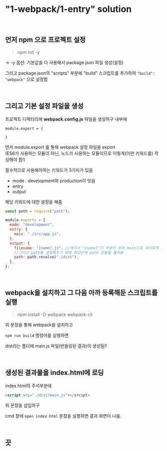 # "1-webpack/1-entry" solution

<br>

## 먼저 npm 으로 프로젝트 설정

> npm init -y

-> -y 옵션: 기본값을 다 사용해서 package.json 파일 생성(설정)

그리고 package.json의 "scripts" 부분에 "build" 스크립트를 추가하여 `"build": "webpack"` 으로 설정함

<br>

## 그리고 기본 설정 파일을 생성

프로젝트 디렉터리에 **webpack.config.js** 파일을 생성하구 내부에

```
module.export = {

}
```

먼저 module.export 를 통해 webpack 설정 파일을 export  
(ES6가 사용하는 모듈이 아닌, 노드가 사용하는 모듈이므로 이렇게(이런 키워드를) 작성해야 함!)

필수적으로 사용해야하는 키워드가 3가지가 있음

- mode : development와 production이 잇음
- entry
- output

해당 키워드에 대한 설정을 해줌

```javascript
const path = require("path");

module.exports = {
  mode: "development",
  entry: {
    main: "./src/app.js",
  },
  output: {
    filename: "[name].js", //여기서 "[name]"이 부분이 위의 main으로 대치되게 설정
    //그리고 path를 설정해주기 위해 최상단에 path 모듈을 불러옴
    path: path.resolve("./dist"),
  },
};
```

<br>

## webpack을 설치하고 그 다음 아까 등록해둔 스크립트를 실행

> npm install -D webpack webpack-cli

위 문장을 통해 webpack을 설치하고

`npm run build` 명렁어를 실행하면

dist라는 폴더에 main.js 파일(번들링된 결과)이 생성됨!!

<br>

## 생성된 결과물을 index.html에 로딩

index.html의 주석부분에

```html
<script src="./dist/main.js"></srcipt>
```

위 문장을 삽입하구

cmd 창에 `open index.html` 문장을 실행하면 결과 화면이 나옴.

<br>

## 끗

<br>
<br>
<br>
<br>
